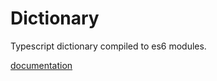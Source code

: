 # Dictionary
Typescript dictionary compiled to es6 modules.

[documentation](https://FlippieCoetser.github.io/Dictionary/)